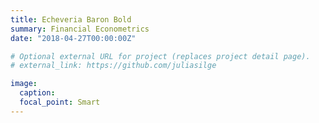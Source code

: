 ```yaml
---
title: Echeveria Baron Bold
summary: Financial Econometrics
date: "2018-04-27T00:00:00Z"

# Optional external URL for project (replaces project detail page).
# external_link: https://github.com/juliasilge

image:
  caption: 
  focal_point: Smart
---
```

